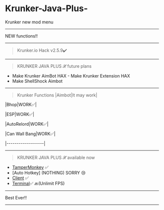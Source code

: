 # Krunker-Java-Plus-
Krunker new mod menu
__________________________________
NEW functions!!
__________________________________
>Krunker.io Hack v2.5.9✔️
__________________________________
>KRUNKER JAVA PLUS 𝓧 future plans 
- Make Krunker AimBot HAX - Make Krunker Extension HAX
- Make ShellShock Aimbot
__________________________________
>Krunker Functions
|Aimbot|It may work|

|Bhop|WORK✅|

|ESP|WORK✅|

|AutoRelord|WORK✅|

|Can Wall Bang|WORK✅|

|-------------------|
__________________________________
>KRUNKER JAVA PLUS 𝓧 available now 
- [TamperMonkey](https://github.com/Krunker-Java-plus-X/Krunker-Bhop-and-ESP-HAX) ✅
- [Auto Hotkey] (NOTHING) SORRY 😢
- [Client](https://github.com/Krunker-Java-plus-X/Krunker-AIMASSIST) ✅
- [Terminal](https://github.com/Krunker-Java-plus-X/Krunker-JV-X/blob/master/README.md)✅
🔙(Unlimit FPS)
__________________________________
Best Ever‼️
__________________________________
